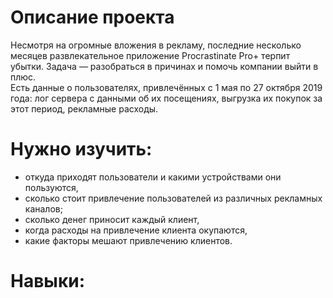 # Описание проекта
 
Несмотря на огромные вложения в рекламу, последние несколько месяцев развлекательное приложение Procrastinate Pro+ терпит убытки.  Задача — разобраться в причинах и помочь компании выйти в плюс.  
Есть данные о пользователях, привлечённых с 1 мая по 27 октября 2019 года:
лог сервера с данными об их посещениях, выгрузка их покупок за этот период, рекламные расходы.

# Нужно изучить:

- откуда приходят пользователи и какими устройствами они пользуются,
- сколько стоит привлечение пользователей из различных рекламных каналов;
- сколько денег приносит каждый клиент,
- когда расходы на привлечение клиента окупаются,
- какие факторы мешают привлечению клиентов.

# Навыки:

